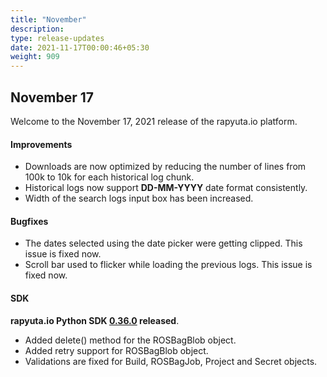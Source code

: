 ```yaml
---
title: "November"
description:
type: release-updates
date: 2021-11-17T00:00:46+05:30
weight: 909
---
```


## November 17 

Welcome to the November 17, 2021 release of the rapyuta.io platform.
 
#### Improvements

* Downloads are now optimized by reducing the number of lines from 100k to 10k for each historical log chunk.
* Historical logs now support **DD-MM-YYYY** date format consistently.
* Width of the search logs input box has been increased.

#### Bugfixes

* The dates selected using the date picker were getting clipped. This issue is fixed now.
* Scroll bar used to flicker while loading the previous logs. This issue is fixed now.

#### SDK
 
**rapyuta.io Python SDK [0.36.0](/3_how-tos/36_tooling_and_debugging/rapyuta-io-python-sdk/#installation) released**.
* Added delete() method for the ROSBagBlob object.
* Added retry support for ROSBagBlob object.
* Validations are fixed for Build, ROSBagJob, Project and Secret objects.